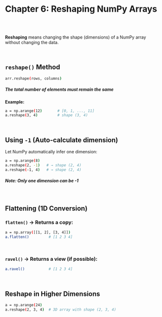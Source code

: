#
# Chapter 6: Reshaping NumPy Arrays

<br>
<br>

**Reshaping** means changing the shape (dimensions) of a NumPy array without changing the data.

<br>

## `reshape()` Method
```bash
arr.reshape(rows, columns)
```

##### The total number of elements must remain the same

**Example:**
```bash
a = np.arange(12)       # [0, 1, ..., 11]
a.reshape(3, 4)         # shape (3, 4)
```

<br>

## Using `-1` (Auto-calculate dimension)
Let NumPy automatically infer one dimension:

```bash
a = np.arange(8)
a.reshape(2, -1)   # → shape (2, 4)
a.reshape(-1, 4)   # → shape (2, 4)
```
##### **Note:** Only one dimension can be -1

<br>

## Flattening (1D Conversion)
### `flatten()` → Returns a copy:
```bash
a = np.array([[1, 2], [3, 4]])
a.flatten()         # [1 2 3 4]
```
<br>
  
### `ravel()` → Returns a view (if possible):
```bash
a.ravel()           # [1 2 3 4]
```

<br>

## Reshape in Higher Dimensions
```bash
a = np.arange(24)
a.reshape(2, 3, 4)  # 3D array with shape (2, 3, 4)
```



